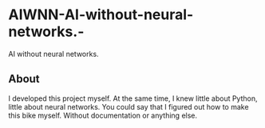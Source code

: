 # AIWNN-AI-without-neural-networks.-
AI without neural networks.

## About
I developed this project myself. At the same time, I knew little about Python, little about neural networks. 
You could say that I figured out how to make this bike myself. Without documentation or anything else.
